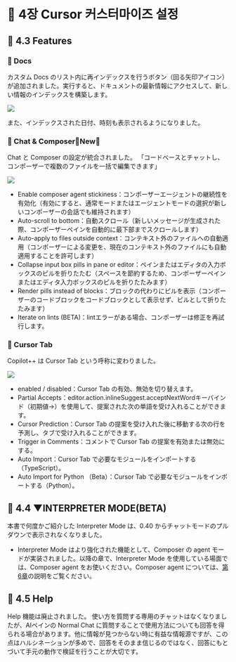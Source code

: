 # 📕 4장 Cursor 커스터마이즈 설정

## 📘 4.3 Features 

### 📗 Docs

カスタム Docs のリスト内に再インデックスを行うボタン（回る矢印アイコン）が追加されました。実行すると、ドキュメントの最新情報にアクセスして、新しい情報のインデックスを構築します。

![](../images/docs_on_features.png)

また、インデックスされた日付、時刻も表示されるようになりました。


### 📗 Chat & Composer🌟New🌟

Chat と Composer の設定が統合されました。
「コードベースとチャットし、コンポーザーで複数のファイルを一括で編集できます」

![](../images/Chat_Composer_Setting.png)

- Enable composer agent stickiness：コンポーザーエージェントの継続性を有効化（有効にすると、通常モードまたはエージェントモードの選択が新しいコンポーザーの会話でも維持されます）
- Auto-scroll to bottom：自動スクロール（新しいメッセージが生成された際、コンポーザーペインを自動的に最下部までスクロールします）
- Auto-apply to files outside context：コンテキスト外のファイルへの自動適用（コンポーザーによる変更を、現在のコンテキスト外のファイルにも自動適用することを許可します）
- Collapse input box pills in pane or editor：ペインまたはエディタの入力ボックスのピルを折りたたむ（スペースを節約するため、コンポーザーペインまたはエディタ入力ボックスのピルを折りたたみます）
- Render pills instead of blocks：ブロックの代わりにピルを表示（コンポーザーのコードブロックをコードブロックとして表示せず、ピルとして折りたたみます）
- Iterate on lints (BETA)：lintエラーがある場合、コンポーザーは修正を再試行します。

### 📗 Cursor Tab

Copilot++ は Cursor Tab という呼称に変わりました。

![](../images/cursor_tab_setting_042.png)

- enabled / disabled：Cursor Tab の有効、無効を切り替えます。
- Partial Accepts：editor.action.inlineSuggest.acceptNextWordキーバインド（初期値→）を使用して、提案された次の単語を受け入れることができます。
- Cursor Prediction：Cursor Tab の提案を受け入れた後に移動する次の行を予測し、タブで受け入れることができます。
- Trigger in Comments：コメントで Cursor Tab の提案を有効または無効にする。
- Auto Import：Cursor Tab で必要なモジュールをインポートする（TypeScript）。
- Auto Import for Python （Beta）：Cursor Tab で必要なモジュールをインポートする（Python）。

## 📘 4.4 ▼INTERPRETER MODE(BETA)

本書で何度かご紹介した Interpreter Mode は、0.40 からチャットモードのプルダウンで表示されなくなりました。

- Interpreter Mode はより強化された機能として、Composer の agent モードが実装されました。以降の章で、Interpreter Mode を使用している場面では、Composer agent をお使いください。Composer agent については、[第6章](../chapter6/README.md)の説明をご覧ください。

## 📘 4.5 Help

Help 機能は廃止されました。
使い方を質問する専用のチャットはなくなりましたが、AIペインの Normal Chat に質問することで使用方法についても回答を得られる場合があります。他に情報が見つからない時に有益な情報源ですが、この点はハルシネーションが多めで、回答をそのまま信じるのではなく、回答にもとづいて手元の動作で検証を行うことが大切です。
